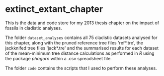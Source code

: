 extinct_extant_chapter
======================

This is the data and code store for my 2013 thesis chapter on the impact of fossils in cladistic analyses.

The folder `dataset_analyses` contains all 75 cladistic datasets analysed for this chapter, along with the pruned reference tree files 'ref\*.tre', the jackknifed tree files 'jack\*.tre' and the summarised results for each dataset of the mean-minimum tree distance calculations as performed in *R* using the package *phagorn* within a .csv spreadsheet file. 

The folder `code` contains the scripts that I used to perform these analyses.
